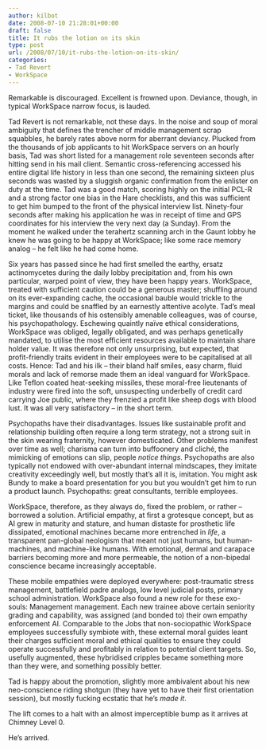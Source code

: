 ```yaml
---
author: kilbot
date: 2008-07-10 21:28:01+00:00
draft: false
title: It rubs the lotion on its skin
type: post
url: /2008/07/10/it-rubs-the-lotion-on-its-skin/
categories:
- Tad Revert
- WorkSpace
---
```


Remarkable is discouraged. Excellent is frowned upon. Deviance, though, in typical WorkSpace narrow focus, is lauded.

Tad Revert is not remarkable, not these days. In the noise and soup of moral ambiguity that defines the trencher of middle management scrap squabbles, he barely rates above norm for aberrant deviancy. Plucked from the thousands of job applicants to hit WorkSpace servers on an hourly basis, Tad was short listed for a management role seventeen seconds after hitting send in his mail client. Semantic cross-referencing accessed his entire digital life history in less than one second, the remaining sixteen plus seconds was wasted by a sluggish organic confirmation from the enlister on duty at the time. Tad was a good match, scoring highly on the initial PCL-R and a strong factor one bias in the Hare checklists, and this was sufficient to get him bumped to the front of the physical interview list. Ninety-four seconds after making his application he was in receipt of time and GPS coordinates for his interview the very next day (a Sunday). From the moment he walked under the terahertz scanning arch in the Gaunt lobby he knew he was going to be happy at WorkSpace; like some race memory analog – he felt like he had come home.

Six years has passed since he had first smelled the earthy, ersatz actinomycetes during the daily lobby precipitation and, from his own particular, warped point of view, they have been happy years. WorkSpace, treated with sufficient caution could be a generous master; shuffling around on its ever-expanding cache, the occasional bauble would trickle to the margins and could be snaffled by an earnestly attentive acolyte. Tad’s meal ticket, like thousands of his ostensibly amenable colleagues, was of course, his psychopathology. Eschewing quaintly naïve ethical considerations, WorkSpace was obliged, legally obligated, and was perhaps genetically mandated, to utilise the most efficient resources available to maintain share holder value. It was therefore not only unsurprising, but expected, that profit-friendly traits evident in their employees were to be capitalised at all costs. Hence: Tad and his ilk – their bland half smiles, easy charm, fluid morals and lack of remorse made them an ideal vanguard for WorkSpace. Like Teflon coated heat-seeking missiles, these moral-free lieutenants of industry were fired into the soft, unsuspecting underbelly of credit card carrying Joe public, where they frenzied a profit like sheep dogs with blood lust. It was all very satisfactory – in the short term.

Psychopaths have their disadvantages. Issues like sustainable profit and relationship building often require a long term strategy, not a strong suit in the skin wearing fraternity, however domesticated. Other problems manifest over time as well; charisma can turn into buffoonery and cliché, the mimicking of emotions can slip, people _notice things_. Psychopaths are also typically not endowed with over-abundant internal mindscapes, they imitate creativity exceedingly well, but mostly that’s all it is, imitation. You might ask Bundy to make a board presentation for you but you wouldn’t get him to run a product launch. Psychopaths: great consultants, terrible employees.

WorkSpace, therefore, as they always do, fixed the problem, or rather – borrowed a solution. Artificial empathy, at first a grotesque concept, but as AI grew in maturity and stature, and human distaste for prosthetic life dissipated, emotional machines became more entrenched in _life_, a transparent pan-global neologism that meant not just humans, but human-machines, and machine-like humans. With emotional, dermal and carapace barriers becoming more and more permeable, the notion of a non-bipedal conscience became increasingly acceptable.

These mobile empathies were deployed everywhere: post-traumatic stress management, battlefield padre analogs, low level judicial posts, primary school administration. WorkSpace also found a new role for these exo-souls: Management management. Each new trainee above certain seniority grading and capability, was assigned (and bonded to) their own empathy enforcement AI. Comparable to the Jobs that non-sociopathic WorkSpace employees successfully symbiote with, these external moral guides leant their charges sufficient moral and ethical qualities to ensure they could operate successfully and profitably in relation to potential client targets. So, usefully augmented, these hybridised cripples became something more than they were, and something possibly better.

Tad is happy about the promotion, slightly more ambivalent about his new neo-conscience riding shotgun (they have yet to have their first orientation session), but mostly fucking ecstatic that he’s _made it_.

The lift comes to a halt with an almost imperceptible bump as it arrives at Chimney Level 0.

He’s arrived.

